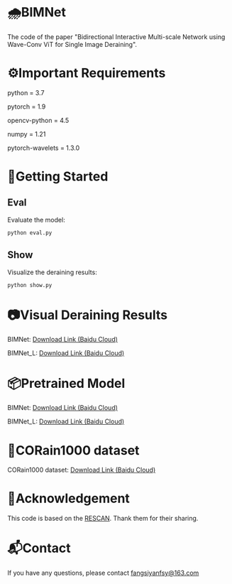 # 🌧️BIMNet
The code of the paper "Bidirectional Interactive Multi-scale Network using Wave-Conv ViT for Single Image Deraining".<br>

# ⚙️Important Requirements
python = 3.7  

pytorch = 1.9  

opencv-python = 4.5  

numpy = 1.21

pytorch-wavelets = 1.3.0

# 🚀Getting Started
## Eval
Evaluate the model:

```bash
python eval.py
```

## Show
Visualize the deraining results:

```bash
python show.py
```

# 📷Visual Deraining Results
BIMNet: [Download Link (Baidu Cloud)](https://pan.baidu.com/s/1MuCgKw2Q2qJI53_GTOsBkg?pwd=1314)

BIMNet_L: [Download Link (Baidu Cloud)](https://pan.baidu.com/s/1mkM6aA5bR4cbTFt3EtUeAw?pwd=1314)

# 📦Pretrained Model
BIMNet: [Download Link (Baidu Cloud)](https://pan.baidu.com/s/1_3ysv0SEXYIM-qrS9m-qkw?pwd=1314)

BIMNet_L: [Download Link (Baidu Cloud)](https://pan.baidu.com/s/1VC54_j9sAcXl2q7wOTkjhg?pwd=1314)

# 📂CORain1000 dataset
CORain1000 dataset: [Download Link (Baidu Cloud)](https://pan.baidu.com/s/1IT_gXbiTT27UfSvfmbTraw?pwd=1314)

# 🙏Acknowledgement
This code is based on the [RESCAN](https://github.com/XiaLiPKU/RESCAN). Thank them for their sharing.

# 📬Contact
If you have any questions, please contact fangsiyanfsy@163.com
